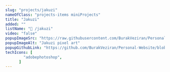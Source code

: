 ```yaml
---
slug: "projects/jakuzi"
nameOfClass: "projects-items miniProjects"
title: "Jakuzi"
added: ""
listName: "🎨 /jakuzi"
video: "false"
popupImageSrc: "https://raw.githubusercontent.com/BurakVeziran/Personal-Website/main/static/jakuzi.png"
popupImageAlt: "Jakuzi pixel art"
popupGithubLink: "https://github.com/BurakVeziran/Personal-Website/blob/main/static/jakuzi.png"
techIcons: [
        "adobephotoshop",
      ]
---
```

